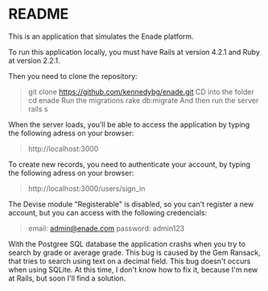 # README


This is an application that simulates the Enade platform.

To run this application locally, you must have Rails at version 4.2.1 and Ruby at version 2.2.1.

Then you need to clone the repository:
> git clone https://github.com/kennedybg/enade.git
CD into the folder
> cd enade
Run the migrations
> rake db:migrate
And then run the server
> rails s

When the server loads, you'll be able to access the application by typing the following adress on your browser:
>http://localhost:3000

To create new records, you need to authenticate your account, by typing the following adress on your browser:
>http://localhost:3000/users/sign_in

The Devise module "Registerable" is disabled, so you can't register a new account, but you can access with the following credencials:

>email: admin@enade.com
>password: admin123

With the Postgree SQL database the application crashs when you try to search by grade or average grade. This bug is caused by the Gem Ransack, 
that tries to search using text on a decimal field. This bug doesn't occurs when using SQLite. At this time, I don't know how to fix it, because I'm new at Rails, but soon I'll find a solution.
